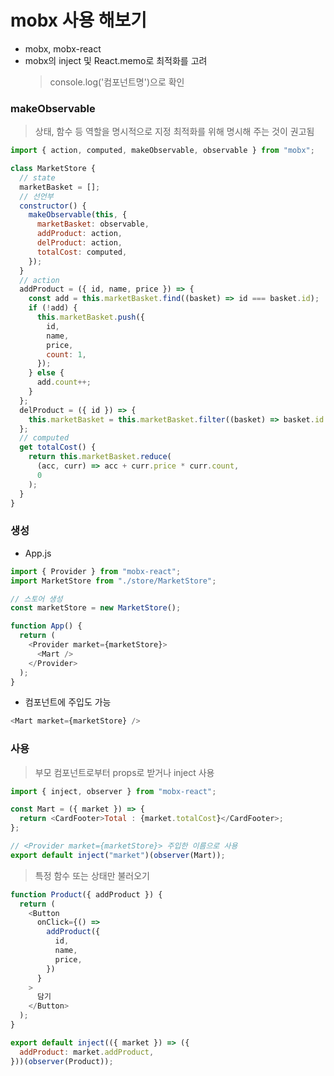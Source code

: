 # mobx 사용 해보기

- mobx, mobx-react
- mobx의 inject 및 React.memo로 최적화를 고려
  > console.log('컴포넌트명')으로 확인

### makeObservable

> 상태, 함수 등 역할을 명시적으로 지정
> 최적화를 위해 명시해 주는 것이 권고됨

```js
import { action, computed, makeObservable, observable } from "mobx";

class MarketStore {
  // state
  marketBasket = [];
  // 선언부
  constructor() {
    makeObservable(this, {
      marketBasket: observable,
      addProduct: action,
      delProduct: action,
      totalCost: computed,
    });
  }
  // action
  addProduct = ({ id, name, price }) => {
    const add = this.marketBasket.find((basket) => id === basket.id);
    if (!add) {
      this.marketBasket.push({
        id,
        name,
        price,
        count: 1,
      });
    } else {
      add.count++;
    }
  };
  delProduct = ({ id }) => {
    this.marketBasket = this.marketBasket.filter((basket) => basket.id !== id);
  };
  // computed
  get totalCost() {
    return this.marketBasket.reduce(
      (acc, curr) => acc + curr.price * curr.count,
      0
    );
  }
}
```

### 생성

- App.js

```js
import { Provider } from "mobx-react";
import MarketStore from "./store/MarketStore";

// 스토어 생성
const marketStore = new MarketStore();

function App() {
  return (
    <Provider market={marketStore}>
      <Mart />
    </Provider>
  );
}
```

- 컴포넌트에 주입도 가능

```js
<Mart market={marketStore} />
```

### 사용

> 부모 컴포넌트로부터 props로 받거나 inject 사용

```js
import { inject, observer } from "mobx-react";

const Mart = ({ market }) => {
  return <CardFooter>Total : {market.totalCost}</CardFooter>;
};

// <Provider market={marketStore}> 주입한 이름으로 사용
export default inject("market")(observer(Mart));
```

> 특정 함수 또는 상태만 불러오기

```js
function Product({ addProduct }) {
  return (
    <Button
      onClick={() =>
        addProduct({
          id,
          name,
          price,
        })
      }
    >
      담기
    </Button>
  );
}

export default inject(({ market }) => ({
  addProduct: market.addProduct,
}))(observer(Product));
```
